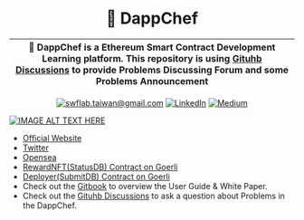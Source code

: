 <p align="center">
    <h1 align="center">
        🍩 DappChef
    </h1>
</p>

| 🍩 DappChef is a Ethereum Smart Contract Development Learning platform. This repository is using [Gituhb Discussions](https://github.com/SWF-Lab/DappChef/discussions) to provide Problems Discussing Forum and some Problems Announcement  |
| -------------------------------------------------------------------------------------------------------------------------------------------------------------------------------------------------------------------------------------- |

<p align="center">
	<a href="mailto:swflab.taiwan@gmail.com?subject=Github%20Visitor&body=Hi%20Ohidur,..."><img src="http://img.shields.io/badge/swflab.taiwan@gmail.com-_?label=Send%20Mail&style=social&logo=gmail" alt="swflab.taiwan@gmail.com"></a>
	<a href="https://www.linkedin.com/company/DappChef/"><img src="https://img.shields.io/badge/-@DappChef-_?label=LinkedIn&style=social&logo=linkedin" alt="LinkedIn"></a>
	<a href="https://medium.com/swf-lab"><img src="http://img.shields.io/badge/-@swfLAB-_?label=Medium&style=social&logo=medium" alt="Medium"></a>
</p>

[![IMAGE ALT TEXT HERE](https://img.youtube.com/vi/b0bn2K0n97A/0.jpg)](https://www.youtube.com/watch?v=b0bn2K0n97A)

- [Official Website](https://dappchef.com)
- [Twitter](https://twitter.com/DappChef)
- [Opensea](https://testnets.opensea.io/collection/dappchef-badges)
- [RewardNFT(StatusDB) Contract on Goerli](https://goerli.etherscan.io/address/0x7C26979dB762Ef90Cea0cB2931Fc22c1fe875b1F)
- [Deployer(SubmitDB) Contract on Goerli](https://goerli.etherscan.io/address/0x70D71426fC44759f11a5Ffd5472459259267Ed83)
- Check out the [Gitbook](https://chihaolu.gitbook.io/dappchef/) to overview the User Guide & White Paper.
- Check out the [Gituhb Discussions](https://github.com/SWF-Lab/DappChef/discussions) to ask a question about Problems in the DappChef.
